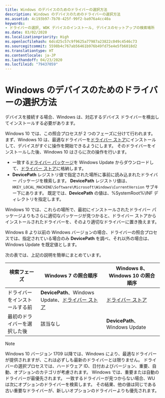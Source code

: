 ```yaml
---
title: Windows のデバイスのためのドライバーの選択方法
description: Windows のデバイスのためのドライバーの選択方法
ms.assetid: 4c193b97-7b70-425f-99f2-ba976a4cc40a
keywords:
- ドライバーの選択, WDK デバイスのインストール, デバイスのセットアップの検索場所
ms.date: 03/02/2020
ms.localizationpriority: High
ms.openlocfilehash: 6dcd25c57c9f9625a77987a23822c049c4546c73
ms.sourcegitcommit: 5598b4c767ab56461b976b49fd75e4e5fb6018d2
ms.translationtype: HT
ms.contentlocale: ja-JP
ms.lasthandoff: 04/23/2020
ms.locfileid: "79437059"
---
```

# <a name="how-windows-selects-a-driver-for-a-device"></a>Windows のデバイスのためのドライバーの選択方法


デバイスを接続する場合、Windows は、対応するデバイス ドライバーを検出してインストールする必要があります。

Windows 10 では、この照合プロセスが 2 つのフェーズに分けて行われます。 まず、Windows 10 は、最適なドライバーを[ドライバー ストア](driver-store.md)にインストールして、デバイスがすぐに操作を開始できるようにします。 そのドライバーをインストールした後、Windows 10 はさらに次の操作を行います。

* 一致する[ドライバー パッケージ](driver-packages.md)を Windows Update からダウンロードして、[ドライバー ストア](driver-store.md)に格納します。
* **DevicePath** レジストリ値で指定された場所に事前に読み込まれたドライバー パッケージを検索します。  **DevicePath** レジストリ値は、`HKEY_LOCAL_MACHINE\Software\Microsoft\Windows\CurrentVersion` サブキー下にあります。  既定では、**DevicePath** の値は、%SystemRoot%\\INF ディレクトリを指定します。

Windows 10 では、これらの場所で、最初にインストールされたドライバー パッケージよりもさらに適切なパッケージが見つかると、ドライバー ストアからインストールされたドライバーを、そのより適切なドライバーに置き換えます。

Windows 8 より以前の Windows バージョンの場合、ドライバーの照合プロセスでは、指定されている場合のみ **DevicePath** を調べ、それ以外の場合は、Windows Update を既定値とします。

次の表では、上記の説明を簡単にまとめています。

|検索フェーズ|Windows 7 の照合順序|Windows 8、Windows 10 の照合順序|
|--- |--- |--- |
|ドライバーをインストールする前|**DevicePath**、Windows Update、[ドライバー ストア](driver-store.md)|[ドライバー ストア](driver-store.md)|
|最初のドライバーを選択した後|該当なし|**DevicePath**、Windows Update|


> [!NOTE]
> Windows 10 バージョン 1709 以降では、Windows により、最適なドライバーが提供されますが、これは必ずしも最新のドライバーとは限りません。 ドライバーの選択プロセスでは、ハードウェア ID、日付およびバージョン、重要、自動、オプションのカテゴリが考慮されます。 Windows では、重要または自動のドライバーが最優先されます。 一致するドライバーが見つからない場合、WU は次にオプションのドライバーを検索します。 その結果、他の値は同じである古い重要なドライバーが、新しいオプションのドライバーよりも優先されます。


